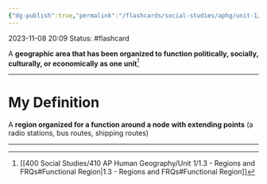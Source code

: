 ```yaml
---
{"dg-publish":true,"permalink":"/flashcards/social-studies/aphg/unit-1/functional-region/","updated":"2024-04-24T10:40:23.420-05:00"}
---
```


2023-11-08 
20:09
Status: #flashcard 

A **geographic area that has been organized to function politically, socially, culturally, or economically as one unit**[^1]

---
# My Definition

A **region organized for a function around a node with extending points** (a radio stations, bus routes, shipping routes)

---
[^1]: [[400 Social Studies/410 AP Human Geography/Unit 1/1.3 - Regions and FRQs#Functional Region\|1.3 - Regions and FRQs#Functional Region]]